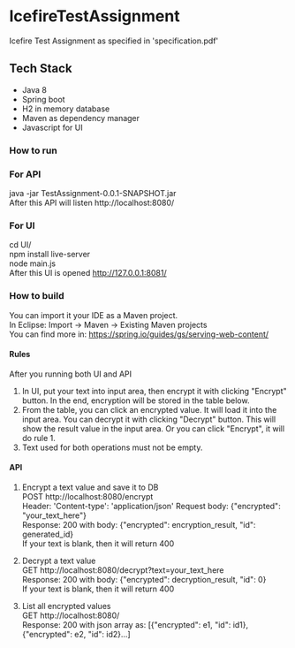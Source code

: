 # IcefireTestAssignment
Icefire Test Assignment as specified in 'specification.pdf'

## Tech Stack
* Java 8
* Spring boot
* H2 in memory database
* Maven as dependency manager
* Javascript for UI

### How to run

### For API
java -jar TestAssignment-0.0.1-SNAPSHOT.jar  
After this API will listen http://localhost:8080/  

### For UI
cd UI/  
npm install live-server  
node main.js  
After this UI is opened http://127.0.0.1:8081/  

### How to build
You can import it your IDE as a Maven project.  
In Eclipse: Import -> Maven -> Existing Maven projects  
You can find more in: https://spring.io/guides/gs/serving-web-content/  

#### Rules  
After you running both UI and API  
1. In UI, put your text into input area, then encrypt it with clicking "Encrypt" button. In the end, encryption will be stored in the table below.  
2. From the table, you can click an encrypted value. It will load it into the input area. You can decrypt it with clicking "Decrypt" button. This will show the result value in the input area. Or you can click "Encrypt", it will do rule 1.  
3. Text used for both operations must not be empty.

#### API
1. Encrypt a text value and save it to DB  
POST http://localhost:8080/encrypt  
Header: 'Content-type': 'application/json'
Request body: {"encrypted": "your_text_here"}  
Response: 200 with body: {"encrypted": encryption_result, "id": generated_id}  
If your text is blank, then it will return 400

2. Decrypt a text value  
GET http://localhost:8080/decrypt?text=your_text_here  
Response: 200 with body: {"encrypted": decryption_result, "id": 0}  
If your text is blank, then it will return 400

3. List all encrypted values  
GET http://localhost:8080/  
Response: 200 with json array as: [{"encrypted": e1, "id": id1},{"encrypted": e2, "id": id2}...]
